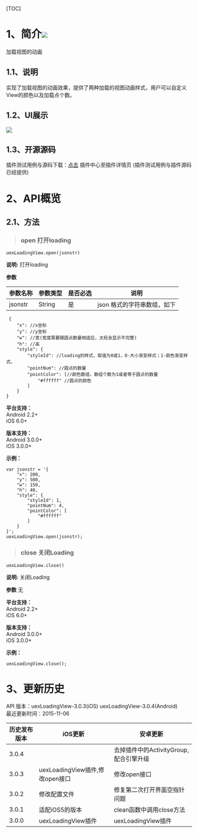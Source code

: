 [TOC]
# 1、简介[![](http://appcan-download.oss-cn-beijing.aliyuncs.com/%E5%85%AC%E6%B5%8B%2Fgf.png)]()
加载视图的动画
## 1.1、说明
实现了加载视图的动画效果，提供了两种加载的视图动画样式，用户可以自定义View的颜色以及加载点个数。
## 1.2、UI展示
![](http://plugin.appcan.cn/pluginApi/getCImg?img=140505s2015p7y15ew.png)
## 1.3、开源源码
插件测试用例与源码下载：[点击](http://plugin.appcan.cn/details.html?id=453_index) 插件中心至插件详情页 (插件测试用例与插件源码已经提供)

# 2、API概览

## 2.1、方法

> ### open 打开loading

`uexLoadingView.open(jsonstr)`

**说明:**
打开loading

**参数**

|  参数名称 | 参数类型  | 是否必选  |  说明 |
| ------------ | ------------ | ------------ | ------------ |
| jsonstr | String | 是 |json 格式的字符串数组，如下 |

```
 {  
    "x": //x坐标
    "y": //y坐标
    "w": //宽(宽度需要跟圆点数量相适应，太短会显示不完整)
    "h": //高
    "style": {
        "styleId": //loading的样式，取值为0或1，0-大小渐变样式；1-颜色渐变样式。
        "pointNum": //圆点的数量
        "pointColor": [//颜色数组，数组个数为1或者等于圆点的数量
            "#ffffff" //圆点的颜色
        ]
    }
}
```

**平台支持：**  
Android 2.2+  
iOS 6.0+


**版本支持：**  
Android 3.0.0+  
iOS 3.0.0+


**示例：**
```
var jsonstr = '{
    "x": 200, 
    "y": 500, 
    "w": 150, 
    "h": 40, 
    "style": {
        "styleId": 1, 
        "pointNum": 4, 
        "pointColor": [
            "#ffffff"
        ]
    }
}';
uexLoadingView.open(jsonstr);
```

> ### close 关闭Loading

`uexLoadingView.close()`

**说明:**
关闭Loading

**参数**
无

**平台支持：**  
Android 2.2+  
iOS 6.0+


**版本支持：**  
Android 3.0.0+  
iOS 3.0.0+

**示例：**
```
uexLoadingView.close();
```

# 3、更新历史
API 版本：uexLoadingView-3.0.3(iOS) uexLoadingView-3.0.4(Android)  
最近更新时间：2015-11-06

| 历史发布版本 | iOS更新 | 安卓更新 |
| ------------ | ------------ | ------------ |
| 3.0.4 |  | 去掉插件中的ActivityGroup,配合引擎升级|
| 3.0.3 | uexLoadingView插件,修改open接口 | 修改open接口|
| 3.0.2 |  修改配置文件 | 修复第二次打开界面空指针问题|
| 3.0.1 | 适配iOS5的版本 | clean函数中调用close方法|
| 3.0.0 | uexLoadingView插件 | uexLoadingView插件|
